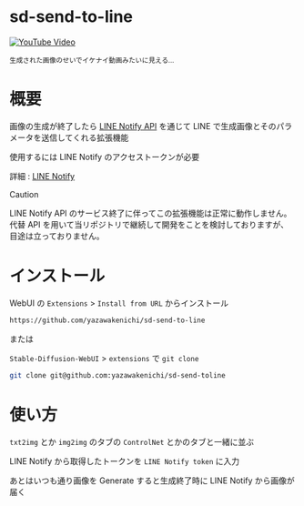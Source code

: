 # sd-send-to-line

[![YouTube Video](https://i.ytimg.com/vi/mTh_4K-HJZI/maxresdefault.jpg)](https://youtu.be/mTh_4K-HJZI)

<sup>生成された画像のせいでイケナイ動画みたいに見える...</sup>

# 概要
画像の生成が終了したら [LINE Notify API](https://notify-bot.line.me/) を通じて LINE で生成画像とそのパラメータを送信してくれる拡張機能

使用するには LINE Notify のアクセストークンが必要

詳細 : [LINE Notify](https://notify-bot.line.me/)

> [!CAUTION]
> LINE Notify API のサービス終了に伴ってこの拡張機能は正常に動作しません。
> 代替 API を用いて当リポジトリで継続して開発をことを検討しておりますが、目途は立っておりません。

# インストール
WebUI の `Extensions` > `Install from URL` からインストール

``` bash
https://github.com/yazawakenichi/sd-send-to-line
```

または

`Stable-Diffusion-WebUI` > `extensions` で `git clone`

``` bash
git clone git@github.com:yazawakenichi/sd-send-toline
```

# 使い方
`txt2img` とか `img2img` のタブの `ControlNet` とかのタブと一緒に並ぶ

LINE Notify から取得したトークンを `LINE Notify token` に入力

あとはいつも通り画像を Generate すると生成終了時に LINE Notify から画像が届く


